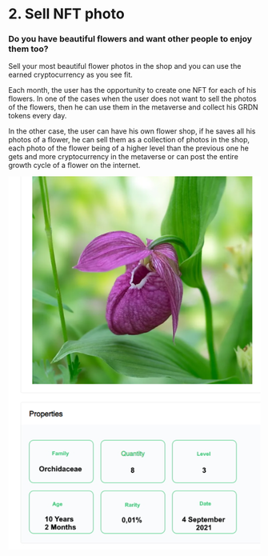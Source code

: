 # 2. Sell NFT photo

### Do you have beautiful flowers and want other people to enjoy them too?&#x20;

Sell ​​your most beautiful flower photos in the shop and you can use the earned cryptocurrency as you see fit.&#x20;

Each month, the user has the opportunity to create one NFT for each of his flowers. In one of the cases when the user does not want to sell the photos of the flowers, then he can use them in the metaverse and collect his GRDN tokens every day.&#x20;

In the other case, the user can have his own flower shop, if he saves all his photos of a flower, he can sell them as a collection of photos in the shop, each photo of the flower being of a higher level than the previous one he gets and more cryptocurrency in the metaverse or can post the entire growth cycle of a flower on the internet.

![NFT Store properties](<../../.gitbook/assets/image (4) (1).png>)
